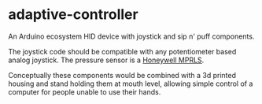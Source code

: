 # adaptive-controller

An Arduino ecosystem HID device with joystick and sip n' puff components.

The joystick code should be compatible with any potentiometer based analog joystick. The pressure sensor is a [Honeywell MPRLS](https://www.adafruit.com/product/3965).

Conceptually these components would be combined with a 3d printed housing and stand holding them at mouth level, allowing simple control of a computer for people unable to use their hands.
